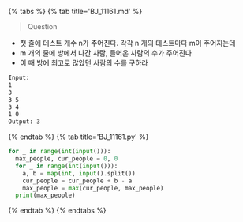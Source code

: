 {% tabs %}
{% tab title='BJ_11161.md' %}

> Question

* 첫 줄에 테스트 개수 n가 주어진다. 각각 n 개의 테스트마다 m이 주어지는데
* m 개의 줄에 방에서 나간 사람, 들어온 사람의 수가 주어진다
* 이 때 방에 최고로 많았던 사람의 수를 구하라

```txt
Input:
1
3
3 5
3 4
1 0
Output: 3
```

{% endtab %}
{% tab title='BJ_11161.py' %}

```py
for _ in range(int(input())):
  max_people, cur_people = 0, 0
  for _ in range(int(input())):
    a, b = map(int, input().split())
    cur_people = cur_people + b - a
    max_people = max(cur_people, max_people)
  print(max_people)
```

{% endtab %}
{% endtabs %}
